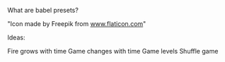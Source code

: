 What are babel presets?

"Icon made by Freepik from www.flaticon.com"

Ideas:

Fire grows with time
Game changes with time
Game levels
Shuffle game